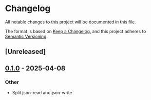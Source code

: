 # Changelog

All notable changes to this project will be documented in this file.

The format is based on [Keep a Changelog](https://keepachangelog.com/en/1.0.0/),
and this project adheres to [Semantic Versioning](https://semver.org/spec/v2.0.0.html).

## [Unreleased]

## [0.1.0](https://github.com/facet-rs/facet/releases/tag/facet-json-write-v0.1.0) - 2025-04-08

### Other

- Split json-read and json-write
